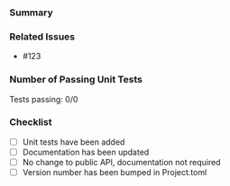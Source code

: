 ### Summary
<!-- Please include a summary of the changes made. -->

### Related Issues
<!-- List any bugs or feature requests that were fixed with this PR. -->
- #123

### Number of Passing Unit Tests
<!-- Provide the number of unit tests that are passing with this PR. -->
Tests passing: 0/0

### Checklist
- [ ] Unit tests have been added 
- [ ] Documentation has been updated
- [ ] No change to public API, documentation not required
- [ ] Version number has been bumped in Project.toml